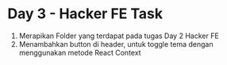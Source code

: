 # Day 3 - Hacker FE Task

1. Merapikan Folder yang terdapat pada tugas Day 2 Hacker FE
2. Menambahkan button di header, untuk toggle tema dengan menggunakan metode React Context

